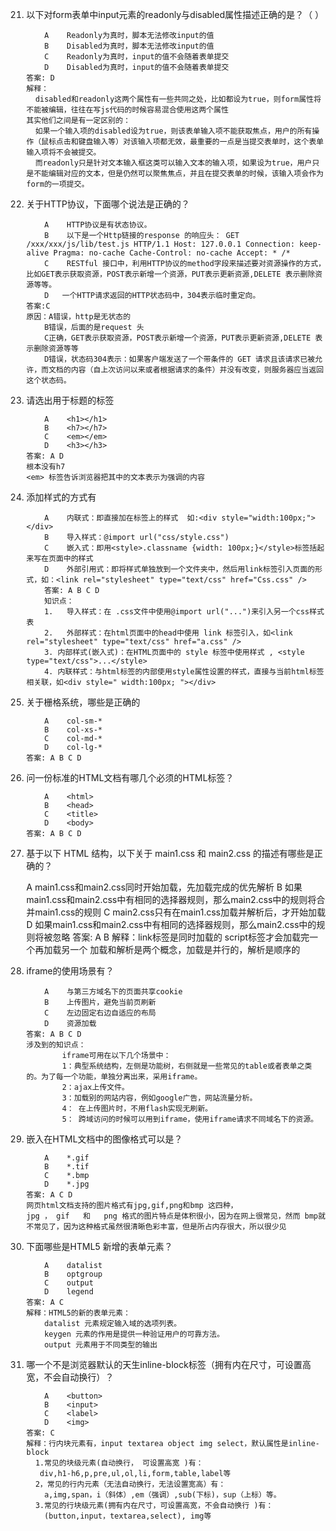 21. 以下对form表单中input元素的readonly与disabled属性描述正确的是？（ ）

            A    Readonly为真时，脚本无法修改input的值
            B    Disabled为真时，脚本无法修改input的值
            C    Readonly为真时，input的值不会随着表单提交
            D    Disabled为真时，input的值不会随着表单提交
        答案: D 
        解释：
          disabled和readonly这两个属性有一些共同之处，比如都设为true，则form属性将不能被编辑，往往在写js代码的时候容易混合使用这两个属性
        其实他们之间是有一定区别的：
          如果一个输入项的disabled设为true，则该表单输入项不能获取焦点，用户的所有操作（鼠标点击和键盘输入等）对该输入项都无效，最重要的一点是当提交表单时，这个表单输入项将不会被提交。
          而readonly只是针对文本输入框这类可以输入文本的输入项，如果设为true，用户只是不能编辑对应的文本，但是仍然可以聚焦焦点，并且在提交表单的时候，该输入项会作为form的一项提交。

22. 关于HTTP协议，下面哪个说法是正确的？

            A    HTTP协议是有状态协议。
            B    以下是一个Http链接的response 的响应头： GET /xxx/xxx/js/lib/test.js HTTP/1.1 Host: 127.0.0.1 Connection: keep-alive Pragma: no-cache Cache-Control: no-cache Accept: * /*
            C    RESTful 接口中，利用HTTP协议的method字段来描述要对资源操作的方式，比如GET表示获取资源，POST表示新增一个资源，PUT表示更新资源,DELETE 表示删除资源等等。
            D   一个HTTP请求返回的HTTP状态码中，304表示临时重定向。
        答案:C
        原因：A错误，http是无状态的
            B错误，后面的是request 头
            C正确，GET表示获取资源，POST表示新增一个资源，PUT表示更新资源,DELETE 表示删除资源等等
            D错误，状态码304表示：如果客户端发送了一个带条件的 GET 请求且该请求已被允许，而文档的内容（自上次访问以来或者根据请求的条件）并没有改变，则服务器应当返回这个状态码。

23. 请选出用于标题的标签

            A    <h1></h1>
            B    <h7></h7>
            C    <em></em>
            D    <h3></h3>
        答案: A D
        根本没有h7
        <em> 标签告诉浏览器把其中的文本表示为强调的内容

24. 添加样式的方式有

            A    内联式：即直接加在标签上的样式  如:<div style="width:100px;"></div>
            B    导入样式：@import url("css/style.css")
            C    嵌入式：即用<style>.classname {width: 100px;}</style>标签括起来写在页面中的样式
            D    外部引用式：即将样式单独放到一个文件夹中，然后用link标签引入页面的形式，如：<link rel="stylesheet" type="text/css" href="Css.css" />
            答案: A B C D     
            知识点： 
            1.   导入样式：在 .css文件中使用@import url("...")来引入另一个css样式表
            2.   外部样式：在html页面中的head中使用 link 标签引入，如<link rel="stylesheet" type="text/css" href="a.css" />
            3. 内部样式(嵌入式)：在HTML页面中的 style 标签中使用样式 , <style type="text/css">...</style>
            4. 内联样式：与html标签的内部使用style属性设置的样式，直接与当前html标签相关联，如<div style=" width:100px; "></div> 

25. 关于栅格系统，哪些是正确的

            A    col-sm-*
            B    col-xs-*
            C    col-md-*
            D    col-lg-*
        答案: A B C D 

26. 问一份标准的HTML文档有哪几个必须的HTML标签？

            A    <html>
            B    <head>
            C    <title>
            D    <body>
        答案: A B C D 

27. 基于以下 HTML 结构，以下关于 main1.css 和 main2.css 的描述有哪些是正确的？

    <head>
       <link herf = 'main1.css' rel = 'stylesheet'>
       <link herf = 'main2.css' rel = 'stylesheet'>
    </head>
            A    main1.css和main2.css同时开始加载，先加载完成的优先解析
            B    如果main1.css和main2.css中有相同的选择器规则，那么main2.css中的规则将合并main1.css的规则
            C    main2.css只有在main1.css加载并解析后，才开始加载
            D    如果main1.css和main2.css中有相同的选择器规则，那么main2.css中的规则将被忽略
        答案: A B 
        解释：link标签是同时加载的 script标签才会加载完一个再加载另一个
            加载和解析是两个概念，加载是并行的，解析是顺序的

28. iframe的使用场景有？

            A    与第三方域名下的页面共享cookie
            B    上传图片，避免当前页刷新
            C    左边固定右边自适应的布局
            D    资源加载
        答案: A B C D 
        涉及到的知识点：
                iframe可用在以下几个场景中：
                1：典型系统结构，左侧是功能树，右侧就是一些常见的table或者表单之类的。为了每一个功能，单独分离出来，采用iframe。 
                2：ajax上传文件。 
                3：加载别的网站内容，例如google广告，网站流量分析。
                4： 在上传图片时，不用flash实现无刷新。
                5： 跨域访问的时候可以用到iframe，使用iframe请求不同域名下的资源。

29. 嵌入在HTML文档中的图像格式可以是？

            A    *.gif
            B    *.tif
            C    *.bmp
            D    *.jpg
        答案: A C D
        网页html文档支持的图片格式有jpg,gif,png和bmp 这四种，
        jpg ， gif   和   png 格式的图片特点是体积很小，因为在网上很常见，然而 bmp就不常见了，因为这种格式虽然很清晰色彩丰富，但是所占内存很大，所以很少见

30. 下面哪些是HTML5 新增的表单元素？

            A    datalist
            B    optgroup
            C    output
            D    legend
        答案: A C
        解释：HTML5的新的表单元素：
            datalist 元素规定输入域的选项列表。 
            keygen 元素的作用是提供一种验证用户的可靠方法。 
            output 元素用于不同类型的输出

31. 哪一个不是浏览器默认的天生inline-block标签（拥有内在尺寸，可设置高宽，不会自动换行）？

            A    <button>
            B    <input>
            C    <label>
            D    <img>
        答案: C  
        解释：行内块元素有，input textarea object img select，默认属性是inline-block
          1.常见的块级元素(自动换行， 可设置高宽 )有：
           div,h1-h6,p,pre,ul,ol,li,form,table,label等
          2，常见的行内元素（无法自动换行，无法设置宽高）有：
            a,img,span，i（斜体）,em（强调）,sub(下标)，sup（上标）等。
          3.常见的行块级元素(拥有内在尺寸，可设置高宽，不会自动换行 )有：
            (button,input，textarea,select), img等